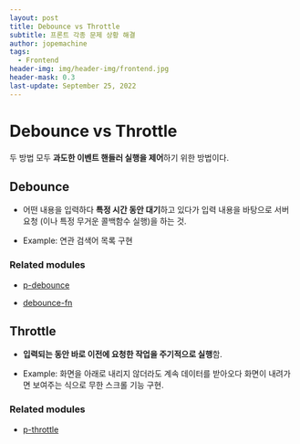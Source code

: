```yaml
---
layout: post
title: Debounce vs Throttle
subtitle: 프론트 각종 문제 상황 해결
author: jopemachine
tags:
  - Frontend
header-img: img/header-img/frontend.jpg
header-mask: 0.3
last-update: September 25, 2022
---
```


# Debounce vs Throttle

두 방법 모두 **과도한 이벤트 핸들러 실행을 제어**하기 위한 방법이다.

## Debounce

- 어떤 내용을 입력하다 **특정 시간 동안 대기**하고 있다가 입력 내용을 바탕으로 서버 요청 (이나 특정 무거운 콜백함수 실행)을 하는 것.

- Example: 연관 검색어 목록 구현

### Related modules

- [p-debounce](https://github.com/sindresorhus/p-debounce)

- [debounce-fn](https://github.com/sindresorhus/debounce-fn)

## Throttle

- **입력되는 동안 바로 이전에 요청한 작업을 주기적으로 실행**함.

- Example: 화면을 아래로 내리지 않더라도 계속 데이터를 받아오다 화면이 내려가면 보여주는 식으로 무한 스크롤 기능 구현.

### Related modules

- [p-throttle](https://github.com/sindresorhus/p-throttle)
